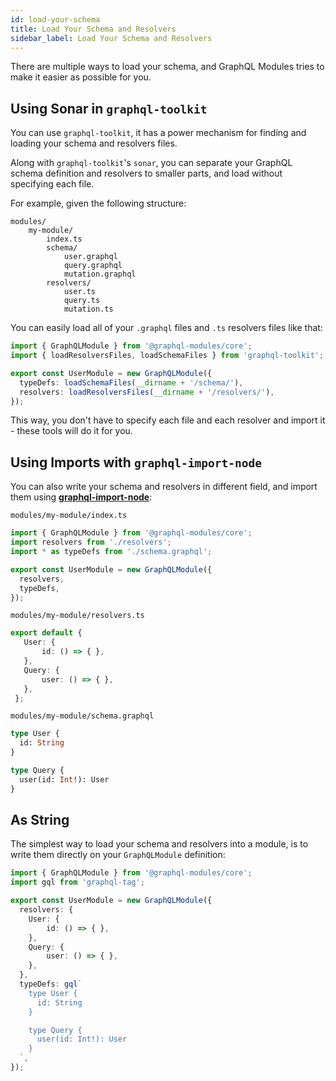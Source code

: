 ```yaml
---
id: load-your-schema
title: Load Your Schema and Resolvers
sidebar_label: Load Your Schema and Resolvers
---
```


There are multiple ways to load your schema, and GraphQL Modules tries to make it easier as possible for you.

## Using Sonar in `graphql-toolkit`

You can use `graphql-toolkit`, it has a power mechanism for finding and loading your schema and resolvers files.

Along with `graphql-toolkit`'s `sonar`, you can separate your GraphQL schema definition and resolvers to smaller parts, and load without specifying each file.

For example, given the following structure:

```
modules/
    my-module/
        index.ts
        schema/
            user.graphql
            query.graphql
            mutation.graphql
        resolvers/
            user.ts
            query.ts
            mutation.ts
```

You can easily load all of your `.graphql` files and `.ts` resolvers files like that:

```typescript
import { GraphQLModule } from '@graphql-modules/core';
import { loadResolversFiles, loadSchemaFiles } from 'graphql-toolkit';

export const UserModule = new GraphQLModule({
  typeDefs: loadSchemaFiles(__dirname + '/schema/'),
  resolvers: loadResolversFiles(__dirname + '/resolvers/'),
});
```

This way, you don't have to specify each file and each resolver and import it - these tools will do it for you.

## Using Imports with `graphql-import-node`

You can also write your schema and resolvers in different field, and import them using **[graphql-import-node](https://github.com/ardatan/graphql-import-node)**:

`modules/my-module/index.ts`
```typescript
import { GraphQLModule } from '@graphql-modules/core';
import resolvers from './resolvers';
import * as typeDefs from './schema.graphql';

export const UserModule = new GraphQLModule({
  resolvers,
  typeDefs,
});
```

`modules/my-module/resolvers.ts`
```typescript
export default {
   User: {
       id: () => { },
   },
   Query: {
       user: () => { },
   },
 };
```

`modules/my-module/schema.graphql`
```graphql
type User {
  id: String
}

type Query {
  user(id: Int!): User
}
```

## As String

The simplest way to load your schema and resolvers into a module, is to write them directly on your `GraphQLModule` definition:

```typescript
import { GraphQLModule } from '@graphql-modules/core';
import gql from 'graphql-tag';

export const UserModule = new GraphQLModule({
  resolvers: {
    User: {
        id: () => { },
    },
    Query: {
        user: () => { },
    },
  },
  typeDefs: gql`
    type User {
      id: String
    }

    type Query {
      user(id: Int!): User
    }
  `,
});
```
